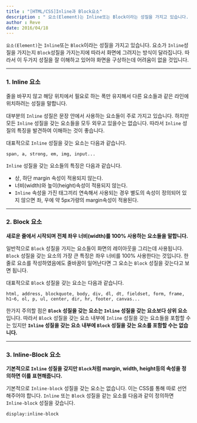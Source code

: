```yaml
---
title : "[HTML/CSS]Inline과 Block요소"
description : " 요소(Element)는 Inline또는 Block이라는 성질을 가지고 있습니다. 요소가 Inline성질을 가지는지 Block성질을 가지는지에 따라서 화면에 그려지는 방식이 달라집니다."
author : Reve
date: 2016/04/18
---
```


`요소(Element)`는 `Inline`또는 `Block`이라는 성질을 가지고 있습니다. 요소가 `Inline`성질을 가지는지 `Block`성질을 가지는지에 따라서 화면에 그려지는 방식이 달라집니다. 따라서 이 두가지 성질을 잘 이해하고 있어야 화면을 구상하는데 어려움이 없을 것입니다.

---

### 1. Inline 요소

줄을 바꾸지 않고 해당 위치에서 필요로 하는 폭만 유지해서 다른 요소들과 같은 라인에 위치하려는 성질을 말합니다.

대부분의 `Inline` 성질은 문장 안에서 사용하는 요소들이 주로 가지고 있습니다. 하지만 모든 `Inline` 성질을 갖는 요소들을 모두 외우고 있을수는 없습니다. 따라서 `Inline` 성질의 특징을 발견하여 이해하는 것이 좋습니다.

대표적으로 `Inline` 성질을 갖는 요소는 다음과 같습니다.

```
span, a, strong, em, img, input...
```

`Inline` 성질을 갖는 요소들의 특징은 다음과 같습니다.

- 상, 하단 margin 속성이 적용되지 않는다.
- 너비(width)와 높이(height)속성이 적용되지 않는다.
- `Inline` 속성을 가진 태그끼리 연속해서 사용되는 경우 별도의 속성이 정의되어 있지 않으면 좌, 우에 약 5px가량의 margin속성이 적용된다.

---

### 2. Block 요소

**새로운 줄에서 시작되며 전체 좌우 너비(width)를 100% 사용하는 요소들을 말합니다.**

일반적으로 `Block` 성질을 가지는 요소들이 화면의 레이아웃을 그리는데 사용됩니다. `Block` 성질을 갖는 요소의 가장 큰 특징은 좌우 너비를 100% 사용한다는 것입니다. 한줄로 요소를 작성하였음에도 줄바꿈이 일어난다면 그 요소는 `Block` 성질을 갖는다고 보면 됩니다.

대표적으로 `Block` 성질을 갖는 요소는 다음과 같습니다.

```
html, address, blockquote, body, div, dl, dt, fieldset, form, frame, h1~6, ol, p, ul, center, dir, hr, footer, canvas...
```

한가지 주의할 점은 **`Block` 성질을 갖는 요소는 `Inline` 성질을 갖는 요소보다 상위 요소**입니다. 따라서 `Block` 성질을 갖는 요소 내부에 `Inline` 성질을 갖는 요소들을 포함할 수는 있지만 **`Inline` 성질을 갖는 요소 내부에 `Block` 성질을 갖는 요소를 포함할 수는 없습니다.**

---

### 3. Inline-Block 요소

**기본적으로 `Inline` 성질을 갖지만 `Block`처럼 margin, width, height등의 속성을 정의하면 이를 표현해줍니다.**

기본적으로 `Inline-block` 성질을 갖는 요소는 없습니다. 이는 CSS를 통해 따로 선언해주어야 합니다. `Inline` 또는 `Block` 성질을 같는 요소를 다음과 같이 정의하면 `Inline-block` 성질을 갖습니다.

```
display:inline-block
```
